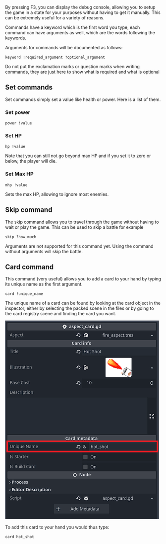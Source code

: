 By pressing F3, you can display the debug console, allowing you to setup the game in a state for your purposes without having to get it manually. This can be extremely useful for a variety of reasons.

Commands have a keyword which is the first word you type, each command can have arguments as well, which are the words following the keywords.

Arguments for commands will be documented as follows:

``` 
keyword !required_argument ?optional_argument
```

Do not put the exclamation marks or question marks when writing commands, they are just here to show what is required and what is optional

## Set commands

Set commands simply set a value like health or power. Here is a list of them.
### Set power

```
power !value
```

### Set HP

```
hp !value
```

Note that you can still not go beyond max HP and if you set it to zero or below, the player will die.

### Set Max HP

```
mhp !value
```

Sets the max HP, allowing to ignore most enemies.

## Skip command

The skip command allows you to travel through the game without having to wait or play the game. This can be used to skip a battle for example

```
skip ?how_much
```

Arguments are not supported for this command yet. Using the command without arguments will skip the battle.

## Card command

This command (very useful) allows you to add a card to your hand by typing its unique name as the first argument.

```
card !unique_name
```

The unique name of a card can be found by looking at the card object in the inspector, either by selecting the packed scene in the files or by going to the card registry scene and finding the card you want.

![Card inspector unique name example](Screenshots/card_unique_name_location.png)

To add this card to your hand you would thus type:

```
card hot_shot
```